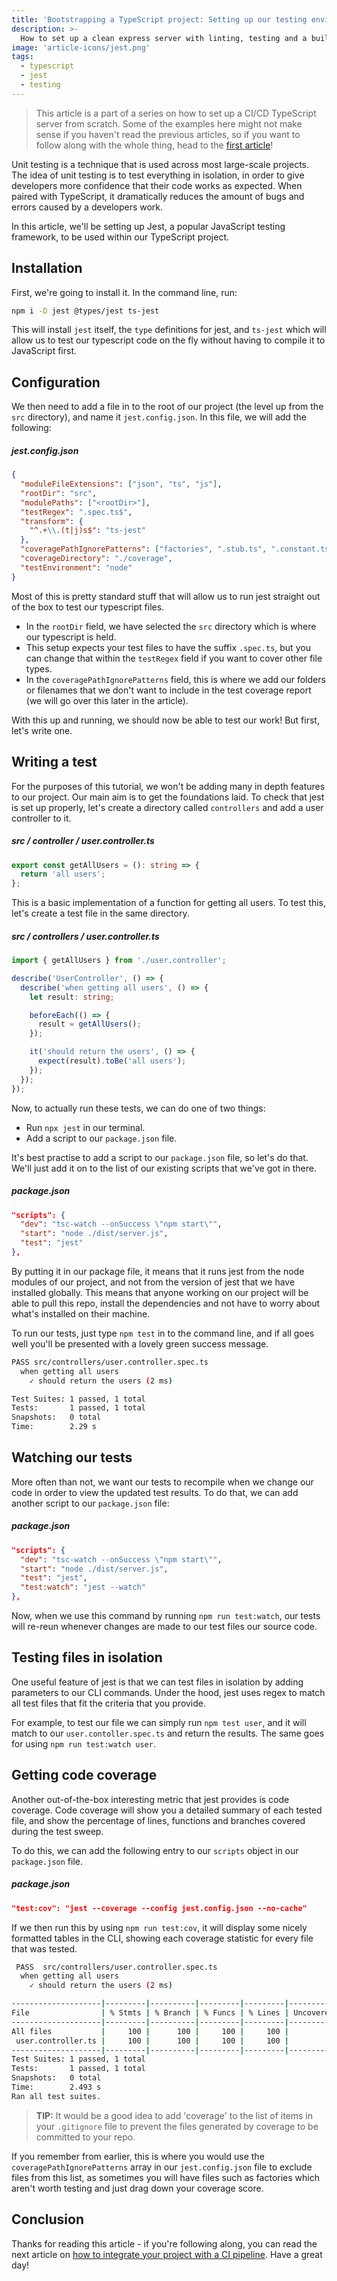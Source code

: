 ```yaml
---
title: 'Bootstrapping a TypeScript project: Setting up our testing environment'
description: >-
  How to set up a clean express server with linting, testing and a build pipeline using TravisCI.
image: 'article-icons/jest.png'
tags:
  - typescript
  - jest
  - testing
---
```


> This article is a part of a series on how to set up a CI/CD TypeScript server from scratch. Some of the examples here might not make sense if you haven't read the previous articles, so if you want to follow along with the whole thing, head to the [first article](bootstrap-typescript-1-ts-initialisation)!

Unit testing is a technique that is used across most large-scale projects. The idea of unit testing is to test everything in isolation, in order to give developers more confidence that their code works as expected. When paired with TypeScript, it dramatically reduces the amount of bugs and errors caused by a developers work.

In this article, we'll be setting up Jest, a popular JavaScript testing framework, to be used within our TypeScript project.

## Installation

First, we're going to install it. In the command line, run:

```bash
npm i -D jest @types/jest ts-jest
```

This will install `jest` itself, the `type` definitions for jest, and `ts-jest` which will allow us to test our typescript code on the fly without having to compile it to JavaScript first.

## Configuration

We then need to add a file in to the root of our project (the level up from the `src` directory), and name it `jest.config.json`. In this file, we will add the following:

##### jest.config.json

```json
{
  "moduleFileExtensions": ["json", "ts", "js"],
  "rootDir": "src",
  "modulePaths": ["<rootDir>"],
  "testRegex": ".spec.ts$",
  "transform": {
    "^.+\\.(t|j)s$": "ts-jest"
  },
  "coveragePathIgnorePatterns": ["factories", ".stub.ts", ".constant.ts"],
  "coverageDirectory": "./coverage",
  "testEnvironment": "node"
}
```

Most of this is pretty standard stuff that will allow us to run jest straight out of the box to test our typescript files.

- In the `rootDir` field, we have selected the `src` directory which is where our typescript is held.
- This setup expects your test files to have the suffix `.spec.ts`, but you can change that within the `testRegex` field if you want to cover other file types.
- In the `coveragePathIgnorePatterns` field, this is where we add our folders or filenames that we don't want to include in the test coverage report (we will go over this later in the article).

With this up and running, we should now be able to test our work! But first, let's write one.

## Writing a test

For the purposes of this tutorial, we won't be adding many in depth features to our project. Our main aim is to get the foundations laid. To check that jest is set up properly, let's create a directory called `controllers` and add a user controller to it.

##### src / controller / user.controller.ts

```ts
export const getAllUsers = (): string => {
  return 'all users';
};
```

This is a basic implementation of a function for getting all users. To test this, let's create a test file in the same directory.

##### src / controllers / user.controller.ts

```ts
import { getAllUsers } from './user.controller';

describe('UserController', () => {
  describe('when getting all users', () => {
    let result: string;

    beforeEach(() => {
      result = getAllUsers();
    });

    it('should return the users', () => {
      expect(result).toBe('all users');
    });
  });
});
```

Now, to actually run these tests, we can do one of two things:

- Run `npx jest` in our terminal.
- Add a script to our `package.json` file.

It's best practise to add a script to our `package.json` file, so let's do that. We'll just add it on to the list of our existing scripts that we've got in there.

##### package.json

```json
"scripts": {
  "dev": "tsc-watch --onSuccess \"npm start\"",
  "start": "node ./dist/server.js",
  "test": "jest"
},
```

By putting it in our package file, it means that it runs jest from the node modules of our project, and not from the version of jest that we have installed globally. This means that anyone working on our project will be able to pull this repo, install the dependencies and not have to worry about what's installed on their machine.

To run our tests, just type `npm test` in to the command line, and if all goes well you'll be presented with a lovely green success message.

```bash
PASS src/controllers/user.controller.spec.ts
  when getting all users
    ✓ should return the users (2 ms)

Test Suites: 1 passed, 1 total
Tests:       1 passed, 1 total
Snapshots:   0 total
Time:        2.29 s
```

## Watching our tests

More often than not, we want our tests to recompile when we change our code in order to view the updated test results. To do that, we can add another script to our `package.json` file:

##### package.json

```json
"scripts": {
  "dev": "tsc-watch --onSuccess \"npm start\"",
  "start": "node ./dist/server.js",
  "test": "jest",
  "test:watch": "jest --watch"
},
```

Now, when we use this command by running `npm run test:watch`, our tests will re-reun whenever changes are made to our test files our source code.

## Testing files in isolation

One useful feature of jest is that we can test files in isolation by adding parameters to our CLI commands. Under the hood, jest uses regex to match all test files that fit the criteria that you provide.

For example, to test our file we can simply run `npm test user`, and it will match to our `user.contoller.spec.ts` and return the results. The same goes for using `npm run test:watch user`.

## Getting code coverage

Another out-of-the-box interesting metric that jest provides is code coverage. Code coverage will show you a detailed summary of each tested file, and show the percentage of lines, functions and branches covered during the test sweep.

To do this, we can add the following entry to our `scripts` object in our `package.json` file.

##### package.json

```json
"test:cov": "jest --coverage --config jest.config.json --no-cache"
```

If we then run this by using `npm run test:cov`, it will display some nicely formatted tables in the CLI, showing each coverage statistic for every file that was tested.

```bash
 PASS  src/controllers/user.controller.spec.ts
  when getting all users
    ✓ should return the users (2 ms)

--------------------|---------|----------|---------|---------|-------------------
File                | % Stmts | % Branch | % Funcs | % Lines | Uncovered Line #s
--------------------|---------|----------|---------|---------|-------------------
All files           |     100 |      100 |     100 |     100 |
 user.controller.ts |     100 |      100 |     100 |     100 |
--------------------|---------|----------|---------|---------|-------------------
Test Suites: 1 passed, 1 total
Tests:       1 passed, 1 total
Snapshots:   0 total
Time:        2.493 s
Ran all test suites.
```

> **TIP:** It would be a good idea to add 'coverage' to the list of items in your `.gitignore` file to prevent the files generated by coverage to be committed to your repo.

If you remember from earlier, this is where you would use the `coveragePathIgnorePatterns` array in our `jest.config.json` file to exclude files from this list, as sometimes you will have files such as factories which aren't worth testing and just drag down your coverage score.

## Conclusion

Thanks for reading this article - if you're following along, you can read the next article on [how to integrate your project with a CI pipeline](bootstrap-typescript-4-ci). Have a great day!
